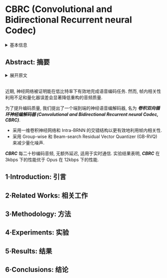 # CBRC (Convolutional and Bidirectional Recurrent neural Codec)

<details>
<summary>基本信息</summary>

- 标题: "An Intra-BRNN and GB-RVQ Based END-TO-END Neural Audio Codec"
- 作者:
  - 01 Linping Xu,
  - 02 Jiawei Jiang (蒋佳为)
  - 03 Dejun Zhang,
  - 04 Xianjun Xia,
  - 05 Li Chen,
  - 06 Yijian Xiao,
  - 07 Piao Ding,
  - 08 Shenyi Song,
  - 09 Sixing Yin,
  - 10 Ferdous Sohel
- 链接:
  - [ArXiv](https://arxiv.org/abs/2402.01271)
  - [Publication](https://doi.org/10.21437/Interspeech.2023-537)
  - [Github]()
  - [Demo](https://bytedance.larkoffice.com/docx/OqtjdQNhZoAbNoxMuntcErcInmb)
- 文件:
  - [ArXiv](_PDF/2402.01271v1__CBRC__An_Intra-BRNN_and_GB-RVQ_Based_End-to-End_Neural_Audio_Codec.pdf)
  - [Publication](_PDF/2402.01271p0__CBRC__InterSpeech2023.pdf)

</details>

## Abstract: 摘要

<details>
<summary>展开原文</summary>

Recently, neural networks have proven to be effective in performing speech coding task at low bitrates.
However, under-utilization of intra-frame correlations and the error of quantizer specifically degrade the reconstructed audio quality.
To improve the coding quality, we present an end-to-end neural speech codec, namely ***CBRC (Convolutional and Bidirectional Recurrent neural Codec)***.
An interleaved structure using 1D-CNN and Intra-BRNN is designed to exploit the intra-frame correlations more efficiently.
Furthermore, Group-wise and Beam-search Residual Vector Quantizer (GB-RVQ) is used to reduce the quantization noise.
***CBRC*** encodes audio every 20ms with no additional latency, which is suitable for real-time communication.
Experimental results demonstrate the superiority of the proposed codec when comparing ***CBRC*** at 3kbps with Opus at 12kbps.

</details>
<br>

近期, 神经网络被证明能在低比特率下有效地完成语音编码任务.
然而, 帧内相关性利用不足和量化器误差会显著降低重构的音频质量.

为了提升编码质量, 我们提出了一个端到端的神经语音编解码器, 名为 ***卷积双向循环神经编解码器 (Convolutional and Bidirectional Recurrent neural Codec, CBRC)***.

- 采用一维卷积神经网络和 Intra-BRNN 的交错结构以更有效地利用帧内相关性.
- 采用 Group-wise 和 Beam-search Residual Vector Quantizer (GB-RVQ) 来减少量化噪声.

***CBRC*** 每二十秒编码音频, 无额外延迟, 适用于实时通信.
实验结果表明, ***CBRC*** 在 3kbps 下的性能优于 Opus 在 12kbps 下的性能.

## 1·Introduction: 引言

## 2·Related Works: 相关工作

## 3·Methodology: 方法

## 4·Experiments: 实验

## 5·Results: 结果

## 6·Conclusions: 结论